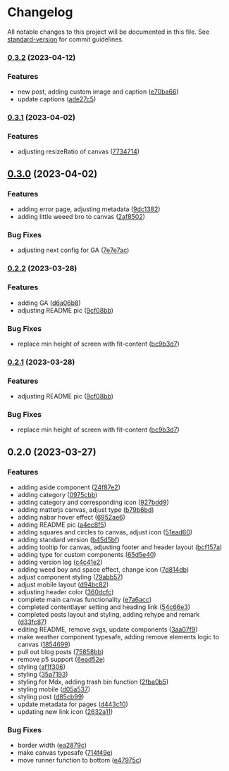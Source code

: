 # Changelog

All notable changes to this project will be documented in this file. See [standard-version](https://github.com/conventional-changelog/standard-version) for commit guidelines.

### [0.3.2](https://github.com/yuconnorl/terminal-420/compare/v0.3.1...v0.3.2) (2023-04-12)


### Features

* new post, adding custom image and caption ([e70ba66](https://github.com/yuconnorl/terminal-420/commit/e70ba660ca7d1e2fdef259dbc9d099861d109630))
* update captions ([ade27c5](https://github.com/yuconnorl/terminal-420/commit/ade27c5f3c1dca8da1cacffe8e6b3b94afda24c2))

### [0.3.1](https://github.com/yuconnorl/terminal-420/compare/v0.3.0...v0.3.1) (2023-04-02)


### Features

* adjusting resizeRatio of canvas ([7734714](https://github.com/yuconnorl/terminal-420/commit/77347144e63b38daafd99b5ac77e9b35af94c037))

## [0.3.0](https://github.com/yuconnorl/terminal-420/compare/v0.2.2...v0.3.0) (2023-04-02)


### Features

* adding error page, adjusting metadata ([9dc1382](https://github.com/yuconnorl/terminal-420/commit/9dc138224d0056080610f4c503bfed9e87dbc382))
* adding little weeed bro to canvas ([2af8502](https://github.com/yuconnorl/terminal-420/commit/2af85028aeaebe6681feb199277426ecdc3014bb))


### Bug Fixes

* adjusting next config for GA ([7e7e7ac](https://github.com/yuconnorl/terminal-420/commit/7e7e7ac6056487aee4e3fa89d0ab9bb4f1e81f20))

### [0.2.2](https://github.com/yuconnorl/terminal-420/compare/v0.2.0...v0.2.2) (2023-03-28)


### Features

* adding GA ([d6a06b8](https://github.com/yuconnorl/terminal-420/commit/d6a06b8faef1d2d75fac67c09dedf546eeaab01c))
* adjusting README pic ([9cf08bb](https://github.com/yuconnorl/terminal-420/commit/9cf08bb32cd5671bcc1ccea8a958b45417348940))


### Bug Fixes

* replace min height of screen with fit-content ([bc9b3d7](https://github.com/yuconnorl/terminal-420/commit/bc9b3d7f93b0aebc04d6a26a979a792118f039ec))

### [0.2.1](https://github.com/yuconnorl/terminal-420/compare/v0.2.0...v0.2.1) (2023-03-28)


### Features

* adjusting README pic ([9cf08bb](https://github.com/yuconnorl/terminal-420/commit/9cf08bb32cd5671bcc1ccea8a958b45417348940))


### Bug Fixes

* replace min height of screen with fit-content ([bc9b3d7](https://github.com/yuconnorl/terminal-420/commit/bc9b3d7f93b0aebc04d6a26a979a792118f039ec))

## 0.2.0 (2023-03-27)


### Features

* adding aside component ([24f87e2](https://github.com/yuconnorl/terminal-420/commit/24f87e260a099bb54f93c2ed88f2ca222207d64e))
* adding category ([0975cbb](https://github.com/yuconnorl/terminal-420/commit/0975cbb572168b1d6ce8acaba9a3828807652ef7))
* adding category and corresponding icon ([927bdd9](https://github.com/yuconnorl/terminal-420/commit/927bdd91d632eec6f4d5fbe660b8d914844a8436))
* adding matterjs canvas, adjust type ([b79b6bd](https://github.com/yuconnorl/terminal-420/commit/b79b6bd08ab11c5839fab20a0acd9f5a1253a2df))
* adding nabar hover effect ([6952ae6](https://github.com/yuconnorl/terminal-420/commit/6952ae67e12a70bee678e4dbdbf48ca2b8de95b9))
* adding README pic ([a4ec8f5](https://github.com/yuconnorl/terminal-420/commit/a4ec8f5ab2f8514b4971e0297531eb9ed82335b0))
* adding squares and circles to canvas, adjust icon ([51ead60](https://github.com/yuconnorl/terminal-420/commit/51ead60dda1edf5f65019c1336f8e4bc28fde4f0))
* adding standard version ([b45d5bf](https://github.com/yuconnorl/terminal-420/commit/b45d5bf4e97594a19b2f9244514a213c0a6d6ec9))
* adding tooltip for canvas, adjusting footer and header layout ([bcf157a](https://github.com/yuconnorl/terminal-420/commit/bcf157aa0bed2a9a011bba871bfbacfe4aad8435))
* adding type for custom components ([65d5e40](https://github.com/yuconnorl/terminal-420/commit/65d5e406c95ac1f9f4f6a34f2ee4a88818fabd0b))
* adding version log ([c4c41e2](https://github.com/yuconnorl/terminal-420/commit/c4c41e2a6ea97879c28f5c21520f373bab4d668d))
* adding weed boy and space effect, change icon ([7d814db](https://github.com/yuconnorl/terminal-420/commit/7d814dbb5a33f0d52131211c17d7f69b30c75d8b))
* adjust component styling ([79abb57](https://github.com/yuconnorl/terminal-420/commit/79abb571f81895a6f04c8735b5e42b9a2b1c0ece))
* adjust mobile layout ([d94bc82](https://github.com/yuconnorl/terminal-420/commit/d94bc82a47e41f131b97de1e34d42ed5c4370050))
* adjusting header color ([360dcfc](https://github.com/yuconnorl/terminal-420/commit/360dcfc2d4ff800fe1e5624da73d0f50279ad080))
* complete main canvas functionality ([e7a6acc](https://github.com/yuconnorl/terminal-420/commit/e7a6acc82ee8fac0618d4794817418680e017583))
* completed contentlayer setting and heading link ([54c66e3](https://github.com/yuconnorl/terminal-420/commit/54c66e340d3b801e078af82681f7a74e277d6c31))
* completed posts layout and styling, adding rehype and remark ([d33fc87](https://github.com/yuconnorl/terminal-420/commit/d33fc8762654c9fc3bd83636c955b578000e940b))
* editing README, remove svgs, update components ([3aa07f9](https://github.com/yuconnorl/terminal-420/commit/3aa07f9073f30acdb49e44f95416ce28d2aa856a))
* make weather component typesafe, adding remove elements logic to canvas ([1854699](https://github.com/yuconnorl/terminal-420/commit/18546995f3e431cc0c5c66c2fe52eebaa60511fe))
* pull out blog posts ([75858bb](https://github.com/yuconnorl/terminal-420/commit/75858bb34fe0b6cd662c06a232cad28b12b643b4))
* remove p5 support ([6ead52e](https://github.com/yuconnorl/terminal-420/commit/6ead52e5b0c52f94200ab94828be16420685ea35))
* styling ([af1f306](https://github.com/yuconnorl/terminal-420/commit/af1f3065a75d88544e681f4a7a3e385f30db9f78))
* styling ([35a7193](https://github.com/yuconnorl/terminal-420/commit/35a7193951c8fba95803f82e2d5e759772f165c2))
* styling for Mdx, adding trash bin function ([2fba0b5](https://github.com/yuconnorl/terminal-420/commit/2fba0b5af98c5e9f3ac88dfd7ae8dc047b989b31))
* styling mobile ([d05a537](https://github.com/yuconnorl/terminal-420/commit/d05a537c261c7c9e8eeed7467a93e66f83e0662a))
* styling post ([d85cb99](https://github.com/yuconnorl/terminal-420/commit/d85cb99b52bb39e647ee0318d4f5e556f7c83652))
* update metadata for pages ([d443c10](https://github.com/yuconnorl/terminal-420/commit/d443c10ee20e6ed2dd1c43c70b0ada51f66ad3d1))
* updating new link icon ([2632a11](https://github.com/yuconnorl/terminal-420/commit/2632a1151a2854dcd40288208c71d615dc647a5e))


### Bug Fixes

* border width ([ea2879c](https://github.com/yuconnorl/terminal-420/commit/ea2879c2a6ab92bc09efc952f6c49e63332f86d6))
* make canvas typesafe ([714f49e](https://github.com/yuconnorl/terminal-420/commit/714f49e761ce686429c53f7c5e3be52cea7db680))
* move runner function to bottom ([e47975c](https://github.com/yuconnorl/terminal-420/commit/e47975c5789944cd80404cc439f6a9cba14c4b5d))
